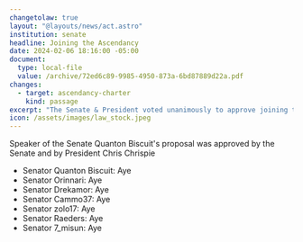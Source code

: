 ```yaml
---
changetolaw: true
layout: "@layouts/news/act.astro"
institution: senate
headline: Joining the Ascendancy
date: 2024-02-06 18:16:00 -05:00
document:
  type: local-file
  value: /archive/72ed6c89-9985-4950-873a-6bd87889d22a.pdf
changes:
  - target: ascendancy-charter
    kind: passage
excerpt: "The Senate & President voted unanimously to approve joining the Ascendancy of Sovereign Nations"
icon: /assets/images/law_stock.jpeg
---
```

Speaker of the Senate Quanton Biscuit's proposal was approved by the Senate and by President Chris Chrispie

* Senator Quanton Biscuit: Aye
* Senator Orinnari: Aye
* Senator Drekamor: Aye
* Senator Cammo37: Aye
* Senator zolo17: Aye
* Senator Raeders: Aye
* Senator 7_misun: Aye